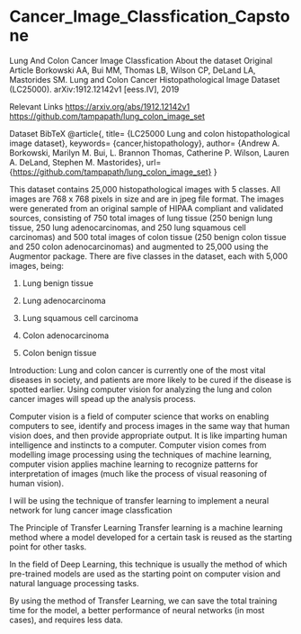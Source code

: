 # Cancer_Image_Classfication_Capstone
Lung And Colon Cancer Image Classfication
About the dataset Original Article Borkowski AA, Bui MM, Thomas LB, Wilson CP, DeLand LA, Mastorides SM. Lung and Colon Cancer Histopathological Image Dataset (LC25000). arXiv:1912.12142v1 [eess.IV], 2019

Relevant Links https://arxiv.org/abs/1912.12142v1 https://github.com/tampapath/lung_colon_image_set

Dataset BibTeX @article{, title= {LC25000 Lung and colon histopathological image dataset}, keywords= {cancer,histopathology}, author= {Andrew A. Borkowski, Marilyn M. Bui, L. Brannon Thomas, Catherine P. Wilson, Lauren A. DeLand, Stephen M. Mastorides}, url= {https://github.com/tampapath/lung_colon_image_set} }

This dataset contains 25,000 histopathological images with 5 classes. All images are 768 x 768 pixels in size and are in jpeg file format. The images were generated from an original sample of HIPAA compliant and validated sources, consisting of 750 total images of lung tissue (250 benign lung tissue, 250 lung adenocarcinomas, and 250 lung squamous cell carcinomas) and 500 total images of colon tissue (250 benign colon tissue and 250 colon adenocarcinomas) and augmented to 25,000 using the Augmentor package. There are five classes in the dataset, each with 5,000 images, being:

1) Lung benign tissue

2) Lung adenocarcinoma

3) Lung squamous cell carcinoma

4) Colon adenocarcinoma

5) Colon benign tissue

Introduction:
Lung and colon cancer is currently one of the most vital diseases in society, and patients are more likely to be cured if the disease is spotted earlier. Using computer vision for analyzing the lung and colon cancer images will spead up the analysis process.

Computer vision is a field of computer science that works on enabling computers to see, identify and process images in the same way that human vision does, and then provide appropriate output. It is like imparting human intelligence and instincts to a computer. Computer vision comes from modelling image processing using the techniques of machine learning, computer vision applies machine learning to recognize patterns for interpretation of images (much like the process of visual reasoning of human vision).

I will be using the technique of transfer learning to implement a neural network for lung cancer image classfication

The Principle of Transfer Learning
Transfer learning is a machine learning method where a model developed for a certain task is reused as the starting point for other tasks.

In the field of Deep Learning, this technique is usually the method of which pre-trained models are used as the starting point on computer vision and natural language processing tasks.

By using the method of Transfer Learning, we can save the total training time for the model, a better performance of neural networks (in most cases), and requires less data.
